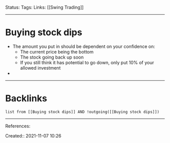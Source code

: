 Status: 
Tags: 
Links: [[Swing Trading]]
___
# Buying stock dips
- The amount you put in should be dependent on your confidence on:
	- The current price being the bottom
	- The stock going back up soon
	- If you still think it has potential to go down, only put 10% of your allowed investment
- 
___
# Backlinks
```dataview
list from [[Buying stock dips]] AND !outgoing([[Buying stock dips]])
```
___
References:

Created:: 2021-11-07 10:26